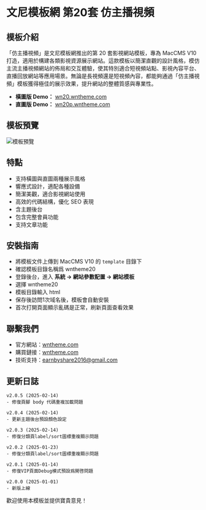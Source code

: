 # 文尼模板網 第20套 仿主播視頻

## 模板介紹
「仿主播視頻」是文尼模板網推出的第 20 套影視網站模板，專為 MacCMS V10 打造，適用於構建各類影視資源展示網站。這款模板以簡潔直觀的設計風格，模仿主流主播視頻網站的佈局和交互體驗，使其特別適合短視頻站點、影視內容平台、直播回放網站等應用場景。無論是長視頻還是短視頻內容，都能夠通過「仿主播視頻」模板獲得極佳的展示效果，提升網站的整體質感與專業性。
- **橫圖版 Demo：** [wn20.wntheme.com](http://wn20.wntheme.com)
- **直圖版 Demo：** [wn20p.wntheme.com](http://wn20p.wntheme.com)

## 模板預覽
![模板預覽](https://wntheme.com/wp-content/uploads/2025/01/14075907148-scaled.webp)

## 特點
- 支持橫圖與直圖兩種展示風格
- 響應式設計，適配各種設備
- 簡潔美觀，適合影視網站使用
- 高效的代碼結構，優化 SEO 表現
- 含主題後台
- 包含完整會員功能
- 支持文章功能

## 安裝指南
- 將模板文件上傳到 MacCMS V10 的 `template` 目錄下
- 確認模板目錄名稱爲 wntheme20
- 登錄後台，進入 **系統 -> 網站參數配置 -> 網站模板**
- 選擇 wntheme20
- 模板目錄輸入 html
- 保存後訪問1次域名後，模板會自動安裝
- 首次打開頁面顯示亂碼是正常，刷新頁面查看效果

## 聯繫我們
- 官方網站：[wntheme.com](http://wntheme.com)
- 購買鏈接：[wntheme.com](http://wntheme.com/wntheme20)
- 技術支持：[earnbyshare2016@gmail.com](mailto:earnbyshare2016@gmail.com)

## 更新日誌
```
v2.0.5 (2025-02-14)
- 修復頁腳 body 代碼重複加載問題

v2.0.4 (2025-02-14)
- 更新主題後台預設顏色設定

v2.0.3 (2025-02-14)
- 修復分類頁label/sort圖標重複顯示問題

v2.0.2 (2025-01-23)
- 修復分類頁label/sort圖標重複顯示問題

v2.0.1 (2025-01-14)
- 修復VIP頁面Debug模式預設爲開啓問題

v2.0.0 (2025-01-01)
- 新版上線
```

歡迎使用本模板並提供寶貴意見！
